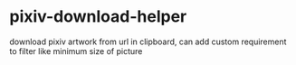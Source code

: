 # pixiv-download-helper
download pixiv artwork from url in clipboard, can add custom requirement to filter like minimum size of picture
